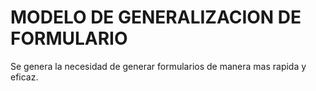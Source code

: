 # MODELO DE GENERALIZACION DE FORMULARIO

Se genera la necesidad de generar formularios de manera mas rapida y eficaz.
